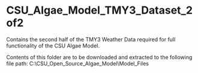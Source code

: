 # CSU_Algae_Model_TMY3_Dataset_2of2
Contains the second half of the TMY3 Weather Data required for full functionality of the CSU Algae Model. 

Contents of this folder are to be downloaded and extracted to the following file path: 
C:\CSU_Open_Source_Algae_Model\Model_Files
